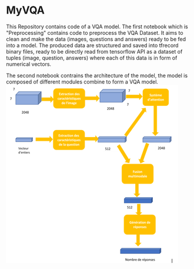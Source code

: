 # MyVQA
This Repository contains code of a VQA model.
The first notebook which is "Preprocessing" contains code to preprocess the VQA Dataset. It aims to clean and make the data (images, questions and answers) ready to be fed into a model.
The produced data are structured and saved into tfrecord binary files, ready to be directly read from tensorflow API as a dataset of tuples (image, question, answers) where each of this data is in form of numerical vectors.

The second notebook contrains the architecture of the model, the model is composed of different modules combine to form a VQA model. 
![architecture](https://github.com/ThegreatShible/MyVQA/blob/master/assets/VQA_arch.PNG)

